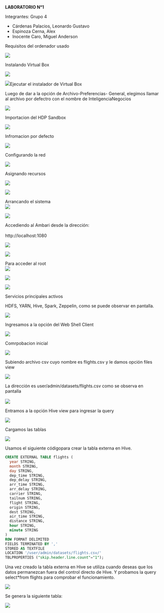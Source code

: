 ﻿**LABORATORIO N°1**

Integrantes:                                                                                                                                                               Grupo 4

- Cárdenas Palacios, Leonardo Gustavo
- Espinoza Cerna, Alex
- Inocente Caro, Miguel Anderson


Requisitos del ordenador usado

![](imagenes/Aspose.Words.f926092b-9ef6-410d-8fcc-eacb01ecb3dc.001.png)

Instalando Virtual Box

![](imagenes/Aspose.Words.f926092b-9ef6-410d-8fcc-eacb01ecb3dc.002.png)

![](imagenes/Aspose.Words.f926092b-9ef6-410d-8fcc-eacb01ecb3dc.003.png)Ejecutar el instalador de Virtual Box


Luego de dar a la opción de Archivo-Preferencias- General, elegimos llamar al archivo por defectro con el nombre de InteligenciaNegocios

![](imagenes/Aspose.Words.f926092b-9ef6-410d-8fcc-eacb01ecb3dc.004.png)


Importacion del HDP Sandbox

![](imagenes/Aspose.Words.f926092b-9ef6-410d-8fcc-eacb01ecb3dc.005.png)

Infromacion por defecto

![](imagenes/Aspose.Words.f926092b-9ef6-410d-8fcc-eacb01ecb3dc.006.png)



Configurando la red

![](imagenes/Aspose.Words.f926092b-9ef6-410d-8fcc-eacb01ecb3dc.007.png)

Asignando recursos

![](imagenes/Aspose.Words.f926092b-9ef6-410d-8fcc-eacb01ecb3dc.008.png)

![](imagenes/Aspose.Words.f926092b-9ef6-410d-8fcc-eacb01ecb3dc.009.png)

Arrancando el sistema\
![](imagenes/Aspose.Words.f926092b-9ef6-410d-8fcc-eacb01ecb3dc.010.png)


![](imagenes/Aspose.Words.f926092b-9ef6-410d-8fcc-eacb01ecb3dc.011.png)


Accediendo al Ambari desde la dirección: \
\
http://localhost:1080 

![](imagenes/Aspose.Words.f926092b-9ef6-410d-8fcc-eacb01ecb3dc.012.png)

![](imagenes/Aspose.Words.f926092b-9ef6-410d-8fcc-eacb01ecb3dc.013.png)

Para acceder al root\
![](imagenes/Aspose.Words.f926092b-9ef6-410d-8fcc-eacb01ecb3dc.014.png)

![](imagenes/Aspose.Words.f926092b-9ef6-410d-8fcc-eacb01ecb3dc.015.png)



![](imagenes/Aspose.Words.f926092b-9ef6-410d-8fcc-eacb01ecb3dc.016.png)



Servicios principales activos 

HDFS, YARN, Hive, Spark, Zeppelin, como se puede observar en pantalla.

![](imagenes/Aspose.Words.f926092b-9ef6-410d-8fcc-eacb01ecb3dc.017.png)


Ingresamos a la opción del Web Shell Client

![](imagenes/Aspose.Words.f926092b-9ef6-410d-8fcc-eacb01ecb3dc.018.png)

Comrpobacion inicial

![](imagenes/Aspose.Words.f926092b-9ef6-410d-8fcc-eacb01ecb3dc.019.png)

Subiendo archivo csv cuyo nombre es flights.csv y le damos opción files view

![](imagenes/Aspose.Words.f926092b-9ef6-410d-8fcc-eacb01ecb3dc.020.png)



La dirección es user/admin/datasets/flights.csv como se observa en pantalla\
\
![](imagenes/Aspose.Words.f926092b-9ef6-410d-8fcc-eacb01ecb3dc.021.png)

Entramos a la opción Hive view para ingresar la query 

![](imagenes/Aspose.Words.f926092b-9ef6-410d-8fcc-eacb01ecb3dc.022.png)




Cargamos las tablas


![](imagenes/Aspose.Words.f926092b-9ef6-410d-8fcc-eacb01ecb3dc.023.png)

Usamos el siguiente códigopara crear la tabla externa en Hive.

```sql
CREATE EXTERNAL TABLE flights (
  year STRING,
  month STRING,
  day STRING,
  dep_time STRING,
  dep_delay STRING,
  arr_time STRING,
  arr_delay STRING,
  carrier STRING,
  tailnum STRING,
  flight STRING,
  origin STRING,
  dest STRING,
  air_time STRING,
  distance STRING,
  hour STRING,
  minute STRING
)
ROW FORMAT DELIMITED
FIELDS TERMINATED BY ','
STORED AS TEXTFILE
LOCATION '/user/admin/datasets/flights.csv/'
TBLPROPERTIES ("skip.header.line.count"="1");
```
Una vez creado la  tabla externa en Hive se utiliza cuando deseas que los datos permanezcan fuera del control directo de Hive. Y probamos la query select\*from flights para comprobar el funcionamiento.

![](imagenes/Aspose.Words.f926092b-9ef6-410d-8fcc-eacb01ecb3dc.024.png)



Se genera la siguiente tabla:

![](imagenes/Aspose.Words.f926092b-9ef6-410d-8fcc-eacb01ecb3dc.025.png)





